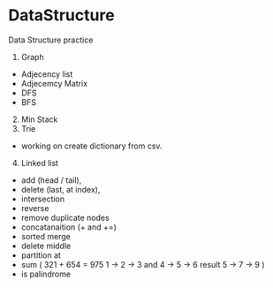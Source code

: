 # DataStructure
Data Structure practice

1. Graph
  - Adjecency list  
  - Adjecemcy Matrix
  - DFS
  - BFS
  
2. Min Stack
3. Trie
  - working on create dictionary from csv.
  4. Linked list
  - add (head / tail), 
  - delete (last, at index), 
  - intersection
  - reverse
  - remove duplicate nodes
  - concatanaition (+ and +=)
  - sorted merge
  - delete middle
  - partition at 
  - sum ( 321 + 654 = 975 1 -> 2 -> 3 and 4 -> 5 -> 6 result 5 -> 7 -> 9 )
  - is palindrome
